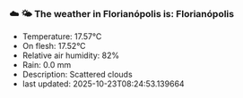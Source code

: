 ### ☁️ 🌤️  The weather in Florianópolis is: Florianópolis

- Temperature: 17.57°C
- On flesh: 17.52°C
- Relative air humidity: 82%
- Rain: 0.0 mm
- Description: Scattered clouds
- last updated: 2025-10-23T08:24:53.139664
